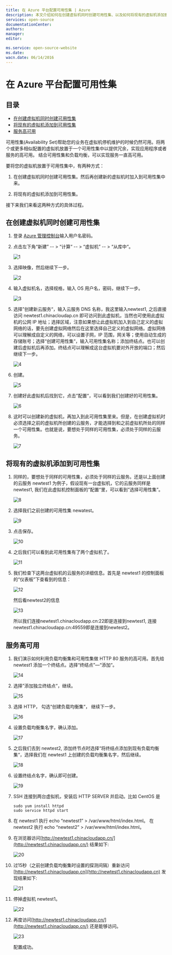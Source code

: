 ```yaml
---
title: 在 Azure 平台配置可用性集 | Azure
description: 本文介绍如何在创建虚拟机同时创建可用性集、以及如何将现有的虚拟机添加到可用性集
services: open-source
documentationCenter: 
authors: 
manager: 
editor: 

ms.service: open-source-website
ms.date: 
wacn.date: 06/14/2016
---
```


# 在 Azure 平台配置可用性集

## 目录
- [在创建虚拟机同时创建可用性集](#create-new-availability-set)
- [将现有的虚拟机添加到可用性集](#add-to-availability-set)
- [服务高可用	](#service-high-availability)

可用性集(Availability Set)帮助您的业务在虚拟机停机维护的时候仍然可用。将两个或更多相似配置的虚拟机放置于一个可用性集中以提供冗余，实现应用程序或者服务的高可用。
结合可用性集和负载均衡，可以实现服务一直高可用。

要将您的虚拟机放置于可用性集中，有两种方式：

1. 在创建虚拟机同时创建可用性集。然后再创建新的虚拟机时加入到可用性集中来。

2. 将现有的虚拟机添加到可用性集。

接下来我们来看这两种方式的具体过程。

## <a name="create-new-availability-set" id="create-new-availability-set"></a>在创建虚拟机同时创建可用性集

1. 登录 [Azure 管理控制台](http://manage.windowsazure.cn)输入用户名密码。

2. 点击左下角“新建” -- > “计算“ -- > “虚拟机” -- > “从库中“。

    ![1](./media/open-source-azure-virtual-machines-configure-availability-set/1.png)

3. 选择映像，然后继续下一步。

    ![2](./media/open-source-azure-virtual-machines-configure-availability-set/2.png)

4. 输入虚拟机名，选择规格，输入 OS 用户名，密码，继续下一步。

    ![3](./media/open-source-azure-virtual-machines-configure-availability-set/3.png)

5. 选择”创建新云服务“，输入云服务 DNS 名称，我这里输入newtest1, 之后直接访问 newtest1.chinacloudap.cn 即可访问到此虚拟机，当然也可使用此虚拟机的公网 IP 地址；选择区域，注意如果想让此虚拟机加入到自己定义的虚拟网络的话，要先创建虚拟网络然后在这里选择自己定义的虚拟网络。虚拟网络可以理解成自定义的网络，可以设置子网，IP 范围，网关等；使用自动生成的存储账号；选择“创建可用性集“，输入可用性集名称；添加终结点。也可以创建后虚拟机后再添加。终结点可以理解成这台虚拟机要对外开放的端口；然后继续下一步。

    ![4](./media/open-source-azure-virtual-machines-configure-availability-set/4.png)

6. 创建。

    ![5](./media/open-source-azure-virtual-machines-configure-availability-set/5.png)

7. 创建好此虚拟机后找到它，点击”配置“，可以看到我们创建好的可用性集。

    ![6](./media/open-source-azure-virtual-machines-configure-availability-set/6.png)

8. 这时可以创建新的虚拟机，再加入到此可用性集里来。但是，在创建虚拟机时必须选择之前的虚拟机所创建的云服务，才能选择到和之前虚拟机所处的同样一个可用性集。也就是说，要想处于同样的可用性集，必须处于同样的云服务。

    ![7](./media/open-source-azure-virtual-machines-configure-availability-set/7.png)

## <a name="add-to-availability-set" id="add-to-availability-set"></a>将现有的虚拟机添加到可用性集

1. 同样的，要想处于同样的可用性集，必须处于同样的云服务。还是以上面创建的云服务 newtest1 为例子，假设现有一台虚拟机，它的云服务同样是 newtest1, 我们在此虚拟机控制面板的”配置“里，可以看到”选择可用性集”。

    ![8](./media/open-source-azure-virtual-machines-configure-availability-set/8.png)

2. 选择我们之前创建的可用性集 newatest。

    ![9](./media/open-source-azure-virtual-machines-configure-availability-set/9.png)

3. 点击保存。

    ![10](./media/open-source-azure-virtual-machines-configure-availability-set/10.png)

4. 之后我们可以看到此可用性集有了两个虚拟机了。

    ![11](./media/open-source-azure-virtual-machines-configure-availability-set/11.png)

5. 我们检查下这两台虚拟机的云服务的详细信息。首先是 newtest1 的控制面板的“仪表板”下查看到的信息：

    ![12](./media/open-source-azure-virtual-machines-configure-availability-set/12.png)

    然后看newtest2的信息

    ![13](./media/open-source-azure-virtual-machines-configure-availability-set/13.png)

    所以我们连接newtest1.chinacloudapp.cn:22即是连接到newtest1, 连接newtest1.chinacloudapp.cn:49559即是连接到newtest2。

## <a name="service-high-availability" id="service-high-availability"></a>服务高可用

1. 我们演示如何利用负载均衡集和可用性集做 HTTP 80 服务的高可用。首先给 newtest1 添加一个终结点。选择“终结点”—“添加“。

    ![14](./media/open-source-azure-virtual-machines-configure-availability-set/14.png)

2. 选择”添加独立终结点“，继续。

    ![15](./media/open-source-azure-virtual-machines-configure-availability-set/15.png)

3. 选择 HTTP， 勾选“创建负载均衡集“， 继续下一步。

    ![16](./media/open-source-azure-virtual-machines-configure-availability-set/16.png)

4. 设置负载均衡集名字，确认添加。

    ![17](./media/open-source-azure-virtual-machines-configure-availability-set/17.png)

5. 之后我们去到 newtest2, 添加终节点时选择“将终结点添加到现有负载均衡集“，选择我们在 newtest1 上创建的负载均衡集名字，然后继续。

    ![18](./media/open-source-azure-virtual-machines-configure-availability-set/18.png)

6. 设置终结点名字，确认即可创建。

    ![19](./media/open-source-azure-virtual-machines-configure-availability-set/19.png)

7. SSH 连接到两台虚拟机，安装后 HTTP SERVER 并启动。比如 CentOS 是

    ```
    sudo yum install httpd
    sudo service httpd start
    ```

8. 在 newtest1 执行 echo “newtest1” > /var/www/html/index.html。 在 newtest2 执行 echo “newtest2” > /var/www/html/index.html。

9. 在浏览器访问[http://newtest1.chinacloudapp.cn/](http://newtest1.chinacloudapp.cn/) 结果如下:

    ![20](./media/open-source-azure-virtual-machines-configure-availability-set/20.png)

10. 过15秒（之前创建负载均衡集时设置的探测间隔）重新访问[http://newtest1.chinacloudapp.cn](http://newtest1.chinacloudapp.cn) 发现结果如下:

    ![21](./media/open-source-azure-virtual-machines-configure-availability-set/21.png)

11. 停掉虚拟机 newtest1。

    ![22](./media/open-source-azure-virtual-machines-configure-availability-set/22.png)

12. 再度访问[http://newtest1.chinacloudapp.cn/](http://newtest1.chinacloudapp.cn/) 还是能够访问。

    ![23](./media/open-source-azure-virtual-machines-configure-availability-set/23.png)

    配置成功。
